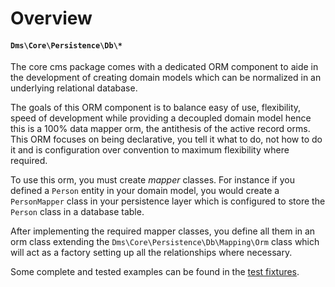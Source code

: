 Overview
========

#### `Dms\Core\Persistence\Db\*`

The core cms package comes with a dedicated ORM component to aide in the development of creating
domain models which can be normalized in an underlying relational database.

The goals of this ORM component is to balance easy of use, flexibility, speed of development while
providing a decoupled domain model hence this is a 100% data mapper orm, the antithesis of the
active record orms. This ORM focuses on being declarative, you tell it what to do, not how to do it
and is configuration over convention to maximum flexibility where required.

To use this orm, you must create *mapper* classes. For instance if you defined a `Person` entity
in your domain model, you would create a `PersonMapper` class in your persistence layer which is
configured to store the `Person` class in a database table.

After implementing the required mapper classes, you define all them in an orm class extending
the `Dms\Core\Persistence\Db\Mapping\Orm` class which will act as a factory setting
up all the relationships where necessary.

Some complete and tested examples can be found in the [test fixtures][orm-fixtures].

[orm-fixtures]: /Tests/Tests/Persistence/Db/Integration/Domains/Fixtures/